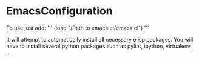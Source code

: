 # EmacsConfiguration

To use just add:
'''
(load "/Path to emacs.el/emacs.el")
'''

It will attempt to automatically install all necessary elisp packages. You will have to install several python 
packages such as pylint, ipython, virtualenv, ...
